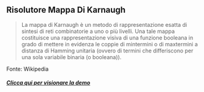 ## Risolutore Mappa Di Karnaugh
>La mappa di Karnaugh è un metodo di rappresentazione esatta di sintesi di reti combinatorie a uno o più livelli. Una tale mappa costituisce una rappresentazione visiva di una funzione booleana in grado di mettere in evidenza le coppie di mintermini o di maxtermini a distanza di Hamming unitaria (ovvero di termini che differiscono per una sola variabile binaria (o booleana)). 

Fonte: Wikipedia

##### [Clicca qui per visionare la demo](https://warcreed.github.io/Mappa-di-Karnaugh/ "Demo Mappa Di Karnaugh")